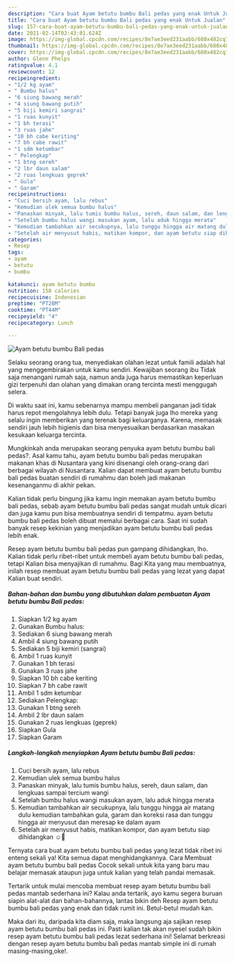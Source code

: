 ```yaml
---
description: "Cara buat Ayam betutu bumbu Bali pedas yang enak Untuk Jualan"
title: "Cara buat Ayam betutu bumbu Bali pedas yang enak Untuk Jualan"
slug: 157-cara-buat-ayam-betutu-bumbu-bali-pedas-yang-enak-untuk-jualan
date: 2021-02-14T02:43:01.624Z
image: https://img-global.cpcdn.com/recipes/8e7ae3eed231aabb/680x482cq70/ayam-betutu-bumbu-bali-pedas-foto-resep-utama.jpg
thumbnail: https://img-global.cpcdn.com/recipes/8e7ae3eed231aabb/680x482cq70/ayam-betutu-bumbu-bali-pedas-foto-resep-utama.jpg
cover: https://img-global.cpcdn.com/recipes/8e7ae3eed231aabb/680x482cq70/ayam-betutu-bumbu-bali-pedas-foto-resep-utama.jpg
author: Glenn Phelps
ratingvalue: 4.1
reviewcount: 12
recipeingredient:
- "1/2 kg ayam"
- " Bumbu halus"
- "6 siung bawang merah"
- "4 siung bawang putih"
- "5 biji kemiri sangrai"
- "1 ruas kunyit"
- "1 bh terasi"
- "3 ruas jahe"
- "10 bh cabe keriting"
- "7 bh cabe rawit"
- "1 sdm ketumbar"
- " Pelengkap"
- "1 btng sereh"
- "2 lbr daun salam"
- "2 ruas lengkuas geprek"
- " Gula"
- " Garam"
recipeinstructions:
- "Cuci bersih ayam, lalu rebus"
- "Kemudian ulek semua bumbu halus"
- "Panaskan minyak, lalu tumis bumbu halus, sereh, daun salam, dan lengkuas sampai tercium wangi"
- "Setelah bumbu halus wangi masukan ayam, lalu aduk hingga merata"
- "Kemudian tambahkan air secukupnya, lalu tunggu hingga air matang dulu kemudian tambahkan gula, garam dan koreksi rasa dan tunggu hingga air menyusut dan meresap ke dalam ayam"
- "Setelah air menyusut habis, matikan kompor, dan ayam betutu siap dihidangkan ☺️🤤"
categories:
- Resep
tags:
- ayam
- betutu
- bumbu

katakunci: ayam betutu bumbu 
nutrition: 158 calories
recipecuisine: Indonesian
preptime: "PT28M"
cooktime: "PT44M"
recipeyield: "4"
recipecategory: Lunch

---
```



![Ayam betutu bumbu Bali pedas](https://img-global.cpcdn.com/recipes/8e7ae3eed231aabb/680x482cq70/ayam-betutu-bumbu-bali-pedas-foto-resep-utama.jpg)

Selaku seorang orang tua, menyediakan olahan lezat untuk famili adalah hal yang menggembirakan untuk kamu sendiri. Kewajiban seorang ibu Tidak saja menangani rumah saja, namun anda juga harus memastikan keperluan gizi terpenuhi dan olahan yang dimakan orang tercinta mesti menggugah selera.

Di waktu  saat ini, kamu sebenarnya mampu membeli panganan jadi tidak harus repot mengolahnya lebih dulu. Tetapi banyak juga lho mereka yang selalu ingin memberikan yang terenak bagi keluarganya. Karena, memasak sendiri jauh lebih higienis dan bisa menyesuaikan berdasarkan masakan kesukaan keluarga tercinta. 



Mungkinkah anda merupakan seorang penyuka ayam betutu bumbu bali pedas?. Asal kamu tahu, ayam betutu bumbu bali pedas merupakan makanan khas di Nusantara yang kini disenangi oleh orang-orang dari berbagai wilayah di Nusantara. Kalian dapat membuat ayam betutu bumbu bali pedas buatan sendiri di rumahmu dan boleh jadi makanan kesenanganmu di akhir pekan.

Kalian tidak perlu bingung jika kamu ingin memakan ayam betutu bumbu bali pedas, sebab ayam betutu bumbu bali pedas sangat mudah untuk dicari dan juga kamu pun bisa membuatnya sendiri di tempatmu. ayam betutu bumbu bali pedas boleh dibuat memalui berbagai cara. Saat ini sudah banyak resep kekinian yang menjadikan ayam betutu bumbu bali pedas lebih enak.

Resep ayam betutu bumbu bali pedas pun gampang dihidangkan, lho. Kalian tidak perlu ribet-ribet untuk membeli ayam betutu bumbu bali pedas, tetapi Kalian bisa menyajikan di rumahmu. Bagi Kita yang mau membuatnya, inilah resep membuat ayam betutu bumbu bali pedas yang lezat yang dapat Kalian buat sendiri.

<!--inarticleads1-->

##### Bahan-bahan dan bumbu yang dibutuhkan dalam pembuatan Ayam betutu bumbu Bali pedas:

1. Siapkan 1/2 kg ayam
1. Gunakan  Bumbu halus:
1. Sediakan 6 siung bawang merah
1. Ambil 4 siung bawang putih
1. Sediakan 5 biji kemiri (sangrai)
1. Ambil 1 ruas kunyit
1. Gunakan 1 bh terasi
1. Gunakan 3 ruas jahe
1. Siapkan 10 bh cabe keriting
1. Siapkan 7 bh cabe rawit
1. Ambil 1 sdm ketumbar
1. Sediakan  Pelengkap:
1. Gunakan 1 btng sereh
1. Ambil 2 lbr daun salam
1. Gunakan 2 ruas lengkuas (geprek)
1. Siapkan  Gula
1. Siapkan  Garam




<!--inarticleads2-->

##### Langkah-langkah menyiapkan Ayam betutu bumbu Bali pedas:

1. Cuci bersih ayam, lalu rebus
1. Kemudian ulek semua bumbu halus
1. Panaskan minyak, lalu tumis bumbu halus, sereh, daun salam, dan lengkuas sampai tercium wangi
1. Setelah bumbu halus wangi masukan ayam, lalu aduk hingga merata
1. Kemudian tambahkan air secukupnya, lalu tunggu hingga air matang dulu kemudian tambahkan gula, garam dan koreksi rasa dan tunggu hingga air menyusut dan meresap ke dalam ayam
1. Setelah air menyusut habis, matikan kompor, dan ayam betutu siap dihidangkan ☺️🤤




Ternyata cara buat ayam betutu bumbu bali pedas yang lezat tidak ribet ini enteng sekali ya! Kita semua dapat menghidangkannya. Cara Membuat ayam betutu bumbu bali pedas Cocok sekali untuk kita yang baru mau belajar memasak ataupun juga untuk kalian yang telah pandai memasak.

Tertarik untuk mulai mencoba membuat resep ayam betutu bumbu bali pedas mantab sederhana ini? Kalau anda tertarik, ayo kamu segera buruan siapin alat-alat dan bahan-bahannya, lantas bikin deh Resep ayam betutu bumbu bali pedas yang enak dan tidak rumit ini. Betul-betul mudah kan. 

Maka dari itu, daripada kita diam saja, maka langsung aja sajikan resep ayam betutu bumbu bali pedas ini. Pasti kalian tak akan nyesel sudah bikin resep ayam betutu bumbu bali pedas lezat sederhana ini! Selamat berkreasi dengan resep ayam betutu bumbu bali pedas mantab simple ini di rumah masing-masing,oke!.

